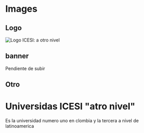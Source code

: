 # Images
## Logo
![Logo ICESI: a otro nivel](https://www.icesi.edu.co/launiversidad/images/La_universidad/logosimbolos/logo-icesi-a-otro-nivel.png)

## banner

Pendiente de subir
## Otro
# Universidas ICESI "atro nivel"
Es la universidad numero uno en clombia y la tercera a nivel de latinoamerica 
